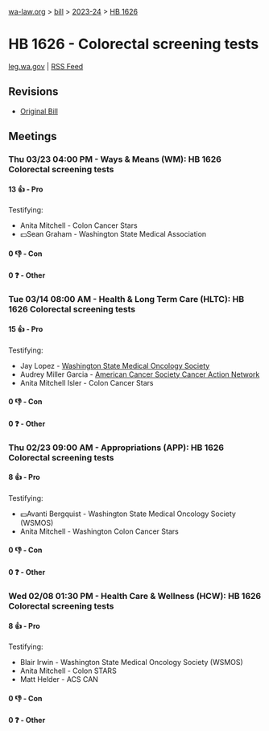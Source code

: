 [wa-law.org](/) > [bill](/bill/) > [2023-24](/bill/2023-24/) > [HB 1626](/bill/2023-24/hb/1626/)

# HB 1626 - Colorectal screening tests
[leg.wa.gov](https://app.leg.wa.gov/billsummary?BillNumber=1626&Year=2023&Initiative=false) | [RSS Feed](./rss.xml)

## Revisions
* [Original Bill](1/)

## Meetings
### Thu 03/23 04:00 PM - Ways & Means (WM): HB 1626 Colorectal screening tests
#### 13 👍 - Pro
Testifying:
* Anita Mitchell - Colon Cancer Stars
* 💵Sean Graham - Washington State Medical Association

#### 0 👎 - Con

#### 0 ❓ - Other

### Tue 03/14 08:00 AM - Health & Long Term Care (HLTC): HB 1626 Colorectal screening tests
#### 15 👍 - Pro
Testifying:
* Jay Lopez - [Washington State Medical Oncology Society](/org/washington_state_medical_oncology_society/)
* Audrey Miller Garcia - [American Cancer Society Cancer Action Network](/org/american_cancer_society_cancer_action_network/)
* Anita Mitchell Isler - Colon Cancer Stars

#### 0 👎 - Con

#### 0 ❓ - Other

### Thu 02/23 09:00 AM - Appropriations (APP): HB 1626 Colorectal screening tests
#### 8 👍 - Pro
Testifying:
* 💵Avanti Bergquist - Washington State Medical Oncology Society (WSMOS)
* Anita Mitchell - Washington Colon Cancer Stars

#### 0 👎 - Con

#### 0 ❓ - Other

### Wed 02/08 01:30 PM - Health Care & Wellness (HCW): HB 1626 Colorectal screening tests
#### 8 👍 - Pro
Testifying:
* Blair Irwin - Washington State Medical Oncology Society (WSMOS)
* Anita Mitchell - Colon STARS
* Matt Helder - ACS CAN

#### 0 👎 - Con

#### 0 ❓ - Other
